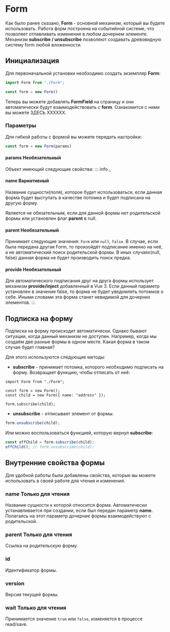 # Form

Как было ранее сказано, **Form** - основной механизм, который вы будете использовать. Работа форм построена
на событийной системе, что позволяет отлавливать изменения в любом дочернем элементе. Механизм **subscribe / 
unsubscribe** позволяют создавать древовидную систему form любой вложенности.

## Инициализация

Для первоначальной установки необходимо создать экземпляр **Form**:
```ts
import Form from "./Form";

const form = new Form()
```
Теперь вы можете добавлять **FormField** на страницу и они автоматически будут взаимодействовать с **form**. Ознакомится
с ними вы можете ЗДЕСЬ ХХХХХХ.

### Параметры

Для гибкой работы с формой вы можете передать настройки:

```ts
const form = new Form(params)
```

#### params <Badge type = "tip">Необязательный</Badge>
Объект имеющий следующие свойства:
::: info _

#### name <Badge type = "warning">Вариативный</Badge>
Название сущности(поля), которое будет использоваться, если данная форма будет выступать в качестве потомка и будет подписана
на другую форму.

Является не обязательным, если для данной формы нет родительской формы или установлен флаг **parent** в
null.

#### parent <Badge type = "info">Необязательный</Badge>
Принимает следующие значения: `Form` или `null`, `false`. В случае, если была передана другая Form, то произойдёт подписание 
именно на неё, а не автоматический поиск родительской формы. В иных случаях(null, false) данная форма не будет производить
поиск предка.

#### provide <Badge type = "info">Необязательный</Badge>
Для автоматического подписания друг на друга формы использует механизм **provide/inject** добавленный в Vue 3. Если 
данный параметр установлен в значение false, то форма не будет уведомлять потомков о себе. Иными словами эта форма станет
невидимой для дочерних элементов.
:::



## Подписка на форму

Подписка на форму происходит автоматически. Однако бывают ситуации, когда данный механизм не доступен. Например, когда
мы создаём две разные формы в одном месте. Какая форма в таком случае будет главная?

Для этого используются следующие методы:
- **subscribe** - принимает потомка, которого необходимо подписать на форму. Возвращает функцию, чтобы отписать от неё:
```ts{6}
import Form from "./Form";

const form = new Form();
const child = new Form({ name: "address" });

form.subscribe(child);
```
- **unsubscribe** - отписывает элемент от формы.
```ts
form.unsubscribe(child);
```
Или можно воспользоваться функцией, которую вернул **subscribe**:
```ts
const offChild = form.subscribe(child);
offChild(); // form.unsubscribe(child);
```

## Внутренние свойства формы

Для удобной работы были добавлены свойства, которые вы можете использовать в своей работе для чтения и изменения.

### name <Badge type = "tip">Только для чтения</Badge>
Название сущности к которой относится форма. Автоматически устанавливается при создании, если был передан параметр **name**.
Полагаясь на этот параметр дочерние формы взаимодействуют с родительской.

### parent <Badge type = "tip">Только для чтения</Badge>
Ссылка на родительскую форму. 

### id
Идентификатор формы. 

### version
Версия текущей формы.

### wait <Badge type = "tip">Только для чтения</Badge>
Принимается значение `true` или `false`, изменяется в процессе read/save.